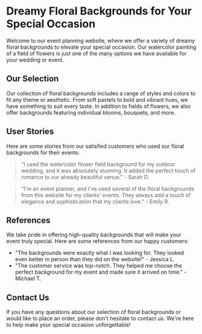 <!--font:Futura-->

# Dreamy Floral Backgrounds for Your Special Occasion

Welcome to our event planning website, where we offer a variety of dreamy floral backgrounds to elevate your special occasion. Our watercolor painting of a field of flowers is just one of the many options we have available for your wedding or event.

## Our Selection

Our collection of floral backgrounds includes a range of styles and colors to fit any theme or aesthetic. From soft pastels to bold and vibrant hues, we have something to suit every taste. In addition to fields of flowers, we also offer backgrounds featuring individual blooms, bouquets, and more.

## User Stories

Here are some stories from our satisfied customers who used our floral backgrounds for their events:

> "I used the watercolor flower field background for my outdoor wedding, and it was absolutely stunning. It added the perfect touch of romance to our already beautiful venue." - Sarah D.

> "I'm an event planner, and I've used several of the floral backgrounds from this website for my clients' events. They always add a touch of elegance and sophistication that my clients love." - Emily R.

## References

We take pride in offering high-quality backgrounds that will make your event truly special. Here are some references from our happy customers:

- "The backgrounds were exactly what I was looking for. They looked even better in person than they did on the website!" - Jessica L.
- "The customer service was top-notch. They helped me choose the perfect background for my event and made sure it arrived on time." - Michael T.

## Contact Us

If you have any questions about our selection of floral backgrounds or would like to place an order, please don't hesitate to contact us. We're here to help make your special occasion unforgettable!

<!--

Write me content for website with wallpaper which alt text is:

"A dreamy watercolor painting of a field of flowers for a wedding or event planning website"

The name/title of the page should not be 1:1 copy of the alt text but rather a real content of the website which is using this wallpaper.

- Use markdown format 
- Start with heading
- Heading should be short and concise
- The content should look like a real website 
- The website should not be about the wallpaper, wallpaper is just a related background
- Heading should be contain work "wallpaper" or "background"
- Include real sections like references, contact, user stories, etc. use things relevant to the page purpose.
- Feel free to use structure like headings, bullets, numbering, blockquotes, paragraphs, horizontal lines, etc.
- You can use formatting like bold or _italic_
- You can include UTF-8 emojis
- Links should be only #hash anchors (and you can refer to the document itself)
- Do not include images


---


# Dreamy Floral Backgrounds for Your Special Occasion

Welcome to our event planning website, where we offer a variety of dreamy floral backgrounds to elevate your special occasion. Our watercolor painting of a field of flowers is just one of the many options we have available for your wedding or event.

## Our Selection

Our collection of floral backgrounds includes a range of styles and colors to fit any theme or aesthetic. From soft pastels to bold and vibrant hues, we have something to suit every taste. In addition to fields of flowers, we also offer backgrounds featuring individual blooms, bouquets, and more.

## User Stories

Here are some stories from our satisfied customers who used our floral backgrounds for their events:

> "I used the watercolor flower field background for my outdoor wedding, and it was absolutely stunning. It added the perfect touch of romance to our already beautiful venue." - Sarah D.

> "I'm an event planner, and I've used several of the floral backgrounds from this website for my clients' events. They always add a touch of elegance and sophistication that my clients love." - Emily R.

## References

We take pride in offering high-quality backgrounds that will make your event truly special. Here are some references from our happy customers:

- "The backgrounds were exactly what I was looking for. They looked even better in person than they did on the website!" - Jessica L.
- "The customer service was top-notch. They helped me choose the perfect background for my event and made sure it arrived on time." - Michael T.

## Contact Us

If you have any questions about our selection of floral backgrounds or would like to place an order, please don't hesitate to contact us. We're here to help make your special occasion unforgettable!

-->
